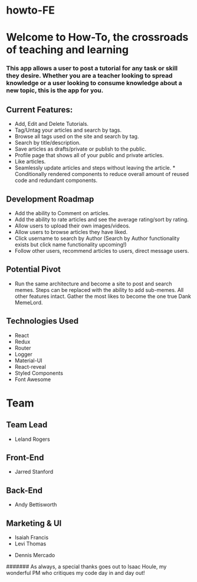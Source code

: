 # howto-FE

# Welcome to How-To, the crossroads of teaching and learning

### This app allows a user to post a tutorial for any task or skill they desire. Whether you are a teacher looking to spread knowledge or a user looking to consume knowledge about a new topic, this is the app for you.

## Current Features:

- Add, Edit and Delete Tutorials.
- Tag/Untag your articles and search by tags.
- Browse all tags used on the site and search by tag.
- Search by title/description.
- Save articles as drafts/private or publish to the public.
- Profile page that shows all of your public and private articles.
- Like articles.
- Seamlessly update articles and steps without leaving the article. \* Conditionally rendered components to reduce overall amount of reused code and redundant components.

## Development Roadmap

- Add the ability to Comment on articles.
- Add the ability to rate articles and see the average rating/sort by rating.
- Allow users to upload their own images/videos.
- Allow users to browse articles they have liked.
- Click username to search by Author (Search by Author functionality exists but click name functionality upcoming!)
- Follow other users, recommend articles to users, direct message users.

## Potential Pivot

- Run the same architecture and become a site to post and search memes. Steps can be replaced with the ability to add sub-memes. All other features intact. Gather the most likes to become the one true Dank MemeLord.

## Technologies Used

- React
- Redux
- Router
- Logger
- Material-UI
- React-reveal
- Styled Components
- Font Awesome

# Team

## Team Lead

- Leland Rogers

## Front-End

- Jarred Stanford

## Back-End

- Andy Bettisworth

## Marketing & UI

- Isaiah Francis
- Levi Thomas

* Dennis Mercado

####### As always, a special thanks goes out to Isaac Houle, my wonderful PM who critiques my code day in and day out!
